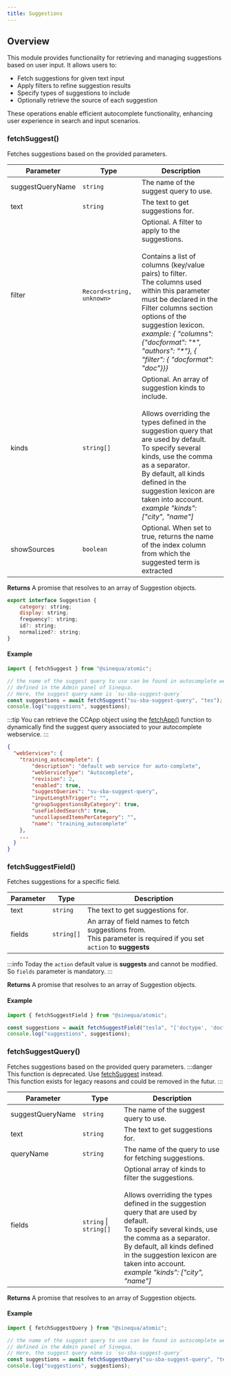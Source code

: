 ```yaml
---
title: Suggestions
---
```


## Overview
This module provides functionality for retrieving and managing suggestions based on user input. It allows users to:

- Fetch suggestions for given text input
- Apply filters to refine suggestion results
- Specify types of suggestions to include
- Optionally retrieve the source of each suggestion

These operations enable efficient autocomplete functionality, enhancing user experience in search and input scenarios.


### fetchSuggest()
Fetches suggestions based on the provided parameters.

| Parameter | Type | Description |
| --- | --- | --- |
| suggestQueryName | `string` | The name of the suggest query to use. |
| text | `string` | The text to get suggestions for. |
| filter | `Record<string, unknown>` | Optional. A filter to apply to the suggestions.<br/><br/>Contains a list of columns (key\/value pairs) to filter.<br/>The columns used within this parameter must be declared in the Filter columns section options of the suggestion lexicon.<br/>_example: \{ "columns": \{"docformat": "\*", "authors": "\*"\}, \{ "filter": \{ "docformat": "doc"\}\}\}_ |
| kinds | `string[]` | Optional. An array of suggestion kinds to include.<br/><br/>Allows overriding the types defined in the suggestion query that are used by default. <br/>To specify several kinds, use the comma as a separator.<br/>By default, all kinds defined in the suggestion lexicon are taken into account.<br/>_example "kinds": ["city", "name"]_ |
| showSources | `boolean` | Optional. When set to true, returns the name of the index column from which the suggested term is extracted |

__Returns__ A promise that resolves to an array of Suggestion objects.

```js title="Suggestion Type"
export interface Suggestion {
    category: string;
    display: string;
    frequency?: string;
    id?: string;
    normalized?: string;
}
```

#### Example

```js title="example-fetch-suggest.js"
import { fetchSuggest } from "@sinequa/atomic";

// the name of the suggest query to use can be found in autocomplete webservice 
// defined in the Admin panel of Sinequa.
// Here, the suggest query name is `su-sba-suggest-query`
const suggestions = await fetchSuggest("su-sba-suggest-query", "tes");
console.log("suggestions", suggestions);
```
:::tip
You can retrieve the CCApp object using the [fetchApp()](app/#fetchapp) function to dynamically find the
suggest query associated to your autocomplete webservice.
:::

```json title="extract from the CCApp object"
{ 
  "webServices": {
    "training_autocomplete": {
        "description": "default web service for auto-complete",
        "webServiceType": "Autocomplete",
        "revision": 2,
        "enabled": true,
        "suggestQueries": "su-sba-suggest-query",
        "inputLengthTrigger": "",
        "groupSuggestionsByCategory": true,
        "useFieldedSearch": true,
        "uncollapsedItemsPerCategory": "",
        "name": "training_autocomplete"
    },
    ...
  }
}
```

### fetchSuggestField()
Fetches suggestions for a specific field.

| Parameter | Type | Description |
| --- | --- | --- |
| text | `string` | The text to get suggestions for. |
| fields | `string[]` | An array of field names to fetch suggestions from.<br/>This parameter is required if you set `action` to **suggests** |

:::info
Today the `action` default value is **suggests** and cannot be modified. So `fields` parameter is mandatory.
:::

__Returns__ A promise that resolves to an array of Suggestion objects.

#### Example
```js title="example-fetch-suggest-field.js"
import { fetchSuggestField } from "@sinequa/atomic";

const suggestions = await fetchSuggestField("tesla", "['doctype', 'docformat']");
console.log("suggestions", suggestions);
```

### fetchSuggestQuery()
Fetches suggestions based on the provided query parameters.
:::danger
This function is deprecated. Use [fetchSuggest](#fetchsuggest) instead.  
This function exists for legacy reasons and could be removed in the futur.
:::


| Parameter | Type | Description |
| --- | --- | --- |
| suggestQueryName | `string` | The name of the suggest query to use. |
| text | `string` | The text to get suggestions for. |
| queryName | `string` | The name of the query to use for fetching suggestions. |
| fields | `string` \| `string[]` | Optional array of kinds to filter the suggestions.<br/><br/>Allows overriding the types defined in the suggestion query that are used by default.<br/>To specify several kinds, use the comma as a separator.<br/>By default, all kinds defined in the suggestion lexicon are taken into account.<br/>_example "kinds": ["city", "name"]_ |

__Returns__ A promise that resolves to an array of Suggestion objects.

#### Example

```js title="example-fetch-suggest.js"
import { fetchSuggestQuery } from "@sinequa/atomic";

// the name of the suggest query to use can be found in autocomplete webservice 
// defined in the Admin panel of Sinequa.
// Here, the suggest query name is `su-sba-suggest-query`
const suggestions = await fetchSuggestQuery("su-sba-suggest-query", "tes");
console.log("suggestions", suggestions);
```